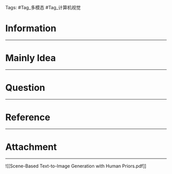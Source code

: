 Tags: #Tag_多模态 #Tag_计算机视觉 
# Information
---


# Mainly Idea
---


# Question
---


# Reference
---


# Attachment
---
![[Scene-Based Text-to-Image Generation with Human Priors.pdf]]